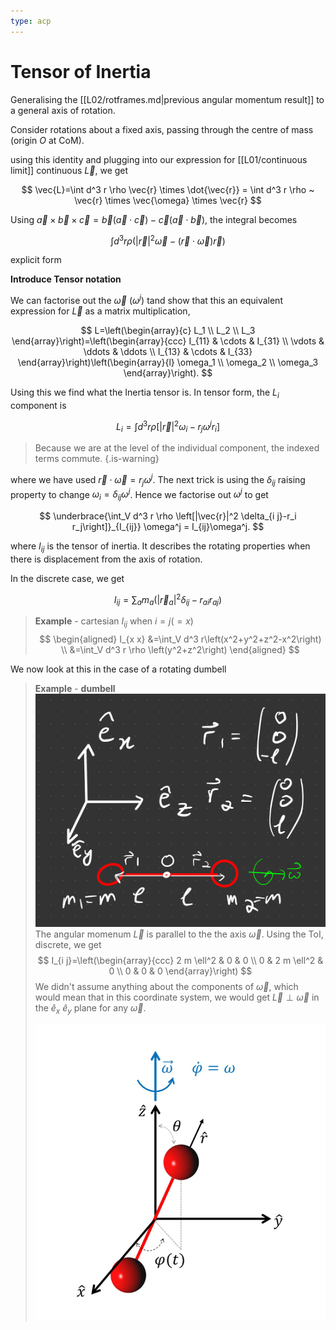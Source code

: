 ```yaml
---
type: acp
---
```


# Tensor of Inertia


Generalising the [[L02/rotframes.md|previous angular momentum result]] to a general axis of rotation. 


Consider rotations about a fixed axis, passing through the centre of mass (origin $O$ at CoM).



using this identity and plugging into our expression for [[L01/continuous limit]] continuous $\vec{L}$, we get

$$
\vec{L}=\int d^3 r \rho \vec{r} \times \dot{\vec{r}} = \int d^3 r \rho ~ \vec{r} \times \vec{\omega} \times \vec{r}
$$

Using $\vec{a} \times \vec{b} \times \vec{c}=\vec{b}(\vec{a} \cdot \vec{c})-\vec{c}(\vec{a} \cdot \vec{b})$, the integral becomes

$$
\int d^3 r \rho \left(|\vec{r}|^2 \vec{\omega}-(\vec{r} \cdot \vec{\omega}) \vec{r}\right)
$$

 explicit form

**Introduce Tensor notation**

We can factorise out the $\vec{\omega}$ $(\omega^j)$ tand show that this an equivalent expression for $\vec{L}$ as a matrix multiplication, 

$$
L=\left(\begin{array}{c}
L_1 \\
L_2 \\
L_3
\end{array}\right)=\left(\begin{array}{ccc}
I_{11} & \cdots & I_{31} \\
\vdots & \ddots & \ddots \\
I_{13} & \cdots & I_{33}
\end{array}\right)\left(\begin{array}{l}
\omega_1 \\
\omega_2 \\
\omega_3
\end{array}\right).
$$


Using this we find what the Inertia tensor is. In tensor form, the $L_i$ component is 

$$
L_i=\int d^3 r \rho\left[|\vec{r}|^2 \omega_i-r_j \omega^j r_i\right]
$$

> Because we are at the level of the individual component, the indexed terms commute.
>{.is-warning}

where we have used $\vec{r} \cdot \vec{\omega} = r_j \omega^j$. The next trick is using the $\delta_{ij}$ raising property to change $\omega_i = \delta_{ij} \omega^j$. Hence we factorise out $\omega^j$ to get

$$
\underbrace{\int_V d^3 r \rho \left[|\vec{r}|^2 \delta_{i j}-r_i r_j\right]}_{I_{ij}} \omega^j = I_{ij}\omega^j.
$$

where $I_{ij}$ is the tensor of inertia. It describes the rotating properties when there is displacement from the axis of rotation.

In the discrete case, we get 

$$
I_{ij} = \sum_a m_a\left(\left|\vec{r}_a\right|^2 \delta_{ij}-r_{a i} r_{a j}\right)
$$

> **Example** - cartesian $I_{ij}$
> when $i=j (=x)$ 
>$$
> \begin{aligned}
> I_{x x} &=\int_V d^3 r\left(x^2+y^2+z^2-x^2\right) \\
> &=\int_V d^3 r \rho \left(y^2+z^2\right)
> \end{aligned}
> $$

We now look at this in the case of a rotating dumbell

> **Example** - **dumbell**
> ![](assets/2022-10-11-17-06-22.png)
> The angular momenum $\vec{L}$ is parallel to the the axis $\vec{\omega}$. Using the ToI, discrete, we get 
> $$
> I_{i j}=\left(\begin{array}{ccc}
> 2 m \ell^2 & 0 & 0 \\
> 0 & 2 m \ell^2 & 0 \\
> 0 & 0 & 0
> \end{array}\right)
> $$
> We didn't assume anything about the components of $\vec{\omega}$, which would mean that in this coordinate system, we would get $\vec{L}\perp\vec{\omega}$ in the $\hat{e}_x ~ \hat{e}_y$ plane for any $\vec{\omega}$.
> 
> ![](assets/2022-10-11-13-45-50.png) 